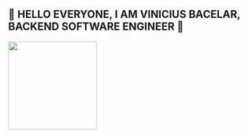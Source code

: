 ## 🚀 HELLO EVERYONE, I AM VINICIUS BACELAR, BACKEND SOFTWARE ENGINEER  🚀
<div align="left">
  <p></p>
  <a href="https://github.com/ViniciusBacelar">
  <img height="180em" src="https://github-readme-stats.vercel.app/api?username=ViniciusBacelar&show_icons=true&theme=dracula&include_all_commits=true&count_private=true"/>
</div>
 
</div>
